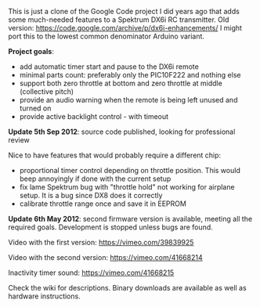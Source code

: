 This is just a clone of the Google Code project I did years ago that adds some much-needed features to a Spektrum DX6i RC transmitter.
Old version: https://code.google.com/archive/p/dx6i-enhancements/
I might port this to the lowest common denominator Arduino variant.

**Project goals**:
* add automatic timer start and pause to the DX6i remote
* minimal parts count: preferably only the PIC10F222 and nothing else
* support both zero throttle at bottom and zero throttle at middle (collective pitch)
* provide an audio warning when the remote is being left unused and turned on
* provide active backlight control - with timeout

**Update 5th Sep 2012**: source code published, looking for professional review

Nice to have features that would probably require a different chip:
* proportional timer control depending on throttle position. This would beep annoyingly if done with the current setup
* fix lame Spektrum bug with "throttle hold" not working for airplane setup. It is a bug since DX8 does it correctly
* calibrate throttle range once and save it in EEPROM

**Update 6th May 2012**: second firmware version is available, meeting all the required goals. Development is stopped unless bugs are found.

Video with the first version: https://vimeo.com/39839925

Video with the second version: https://vimeo.com/41668214

Inactivity timer sound: https://vimeo.com/41668215

Check the wiki for descriptions. Binary downloads are available as well as hardware instructions.

